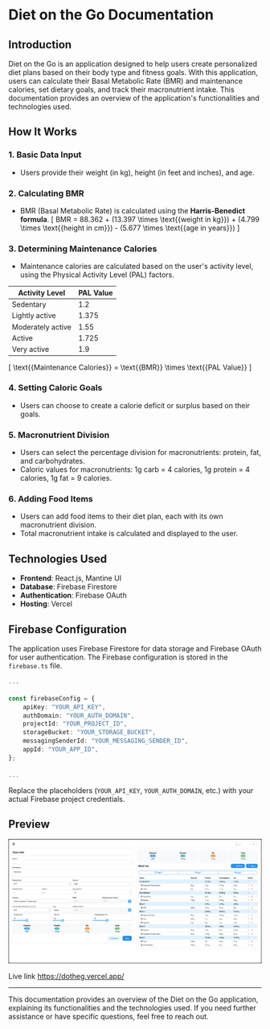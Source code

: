 # Diet on the Go Documentation

## Introduction

Diet on the Go is an application designed to help users create personalized diet plans based on their body type and fitness goals. With this application, users can calculate their Basal Metabolic Rate (BMR) and maintenance calories, set dietary goals, and track their macronutrient intake. This documentation provides an overview of the application's functionalities and technologies used.

## How It Works

### 1. **Basic Data Input**

- Users provide their weight (in kg), height (in feet and inches), and age.

### 2. **Calculating BMR**

- BMR (Basal Metabolic Rate) is calculated using the **Harris-Benedict formula**.
  \[ BMR = 88.362 + (13.397 \times \text{{weight in kg}}) + (4.799 \times \text{{height in cm}}) - (5.677 \times \text{{age in years}}) \]

### 3. **Determining Maintenance Calories**

- Maintenance calories are calculated based on the user's activity level, using the Physical Activity Level (PAL) factors.

| Activity Level    | PAL Value |
| ----------------- | --------- |
| Sedentary         | 1.2       |
| Lightly active    | 1.375     |
| Moderately active | 1.55      |
| Active            | 1.725     |
| Very active       | 1.9       |

\[ \text{{Maintenance Calories}} = \text{{BMR}} \times \text{{PAL Value}} \]

### 4. **Setting Caloric Goals**

- Users can choose to create a calorie deficit or surplus based on their goals.

### 5. **Macronutrient Division**

- Users can select the percentage division for macronutrients: protein, fat, and carbohydrates.
- Caloric values for macronutrients: 1g carb = 4 calories, 1g protein = 4 calories, 1g fat = 9 calories.

### 6. **Adding Food Items**

- Users can add food items to their diet plan, each with its own macronutrient division.
- Total macronutrient intake is calculated and displayed to the user.

## Technologies Used

- **Frontend**: React.js, Mantine UI
- **Database**: Firebase Firestore
- **Authentication**: Firebase OAuth
- **Hosting**: Vercel

## Firebase Configuration

The application uses Firebase Firestore for data storage and Firebase OAuth for user authentication. The Firebase configuration is stored in the `firebase.ts` file.

```typescript
...

const firebaseConfig = {
    apiKey: "YOUR_API_KEY",
    authDomain: "YOUR_AUTH_DOMAIN",
    projectId: "YOUR_PROJECT_ID",
    storageBucket: "YOUR_STORAGE_BUCKET",
    messagingSenderId: "YOUR_MESSAGING_SENDER_ID",
    appId: "YOUR_APP_ID",
};

...

```

Replace the placeholders (`YOUR_API_KEY`, `YOUR_AUTH_DOMAIN`, etc.) with your actual Firebase project credentials.

## Preview

![Preview](preview/preview.png)

Live link https://dotheg.vercel.app/

---

This documentation provides an overview of the Diet on the Go application, explaining its functionalities and the technologies used. If you need further assistance or have specific questions, feel free to reach out.
